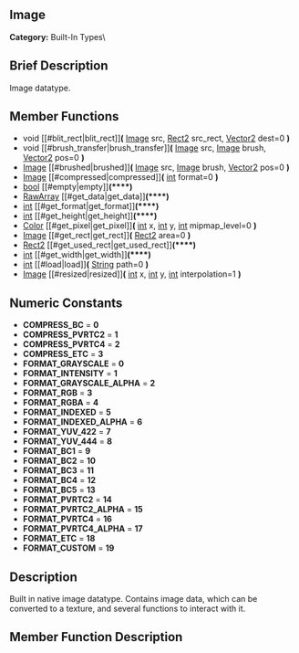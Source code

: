 ##  Image  
**Category:** Built-In Types\\
##  Brief Description  
Image datatype.
##  Member Functions 
  * void [[#blit_rect|blit_rect]]**(** [Image](class_image) src, [Rect2](class_rect2) src_rect, [Vector2](class_vector2) dest=0 **)**
  * void [[#brush_transfer|brush_transfer]]**(** [Image](class_image) src, [Image](class_image) brush, [Vector2](class_vector2) pos=0 **)**
  * [Image](class_image) [[#brushed|brushed]]**(** [Image](class_image) src, [Image](class_image) brush, [Vector2](class_vector2) pos=0 **)**
  * [Image](class_image) [[#compressed|compressed]]**(** [int](class_int) format=0 **)**
  * [bool](class_bool) [[#empty|empty]]**(****)**
  * [RawArray](class_rawarray) [[#get_data|get_data]]**(****)**
  * [int](class_int) [[#get_format|get_format]]**(****)**
  * [int](class_int) [[#get_height|get_height]]**(****)**
  * [Color](class_color) [[#get_pixel|get_pixel]]**(** [int](class_int) x, [int](class_int) y, [int](class_int) mipmap_level=0 **)**
  * [Image](class_image) [[#get_rect|get_rect]]**(** [Rect2](class_rect2) area=0 **)**
  * [Rect2](class_rect2) [[#get_used_rect|get_used_rect]]**(****)**
  * [int](class_int) [[#get_width|get_width]]**(****)**
  * [int](class_int) [[#load|load]]**(** [String](class_string) path=0 **)**
  * [Image](class_image) [[#resized|resized]]**(** [int](class_int) x, [int](class_int) y, [int](class_int) interpolation=1 **)**
##  Numeric Constants  
  * **COMPRESS_BC** = **0**
  * **COMPRESS_PVRTC2** = **1**
  * **COMPRESS_PVRTC4** = **2**
  * **COMPRESS_ETC** = **3**
  * **FORMAT_GRAYSCALE** = **0**
  * **FORMAT_INTENSITY** = **1**
  * **FORMAT_GRAYSCALE_ALPHA** = **2**
  * **FORMAT_RGB** = **3**
  * **FORMAT_RGBA** = **4**
  * **FORMAT_INDEXED** = **5**
  * **FORMAT_INDEXED_ALPHA** = **6**
  * **FORMAT_YUV_422** = **7**
  * **FORMAT_YUV_444** = **8**
  * **FORMAT_BC1** = **9**
  * **FORMAT_BC2** = **10**
  * **FORMAT_BC3** = **11**
  * **FORMAT_BC4** = **12**
  * **FORMAT_BC5** = **13**
  * **FORMAT_PVRTC2** = **14**
  * **FORMAT_PVRTC2_ALPHA** = **15**
  * **FORMAT_PVRTC4** = **16**
  * **FORMAT_PVRTC4_ALPHA** = **17**
  * **FORMAT_ETC** = **18**
  * **FORMAT_CUSTOM** = **19**
##  Description  
Built in native image datatype. Contains image data, which can be converted to a texture, and several functions to interact with it.
##  Member Function Description  
